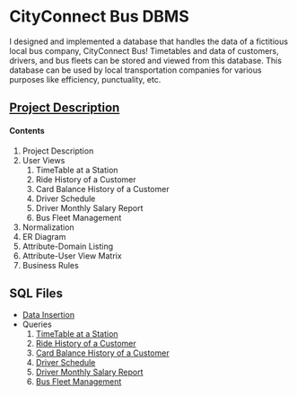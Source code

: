 # CityConnect Bus DBMS
I designed and implemented a database that handles the data of a fictitious local bus company, CityConnect Bus! Timetables and data of customers, drivers, and bus fleets can be stored and viewed from this database. This database can be used by local transportation companies for various purposes like efficiency, punctuality, etc.
## [Project Description](description.pdf "description.pdf")
#### Contents
1. Project Description
2. User Views  
     1. TimeTable at a Station  
     2. Ride History of a Customer  
     3. Card Balance History of a Customer  
     4. Driver Schedule  
     5. Driver Monthly Salary Report  
     6. Bus Fleet Management  
3. Normalization
4. ER Diagram
5. Attribute-Domain Listing
6. Attribute-User View Matrix
7. Business Rules
## SQL Files
* [Data Insertion](/sql/data_insertion.sql "data_insertion.sql")
* Queries
     1. [TimeTable at a Station](/sql/userView1.sql "userView1.sql")
     2. [Ride History of a Customer](/sql/userView2.sql "userView2.sql")
     3. [Card Balance History of a Customer](/sql/userView3.sql "userView3.sql")
     4. [Driver Schedule](/sql/userView4.sql "userView4.sql")
     5. [Driver Monthly Salary Report](/sql/userView5.sql "userView5.sql")
     6. [Bus Fleet Management](/sql/userView6.sql "userView6.sql")
